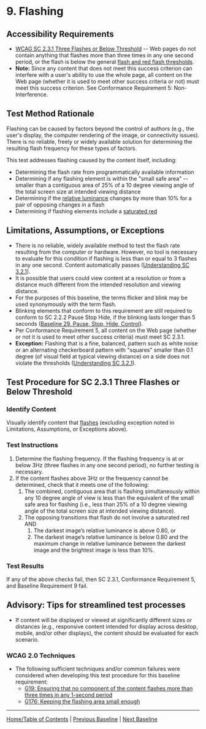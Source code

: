 # 9. Flashing
## Accessibility Requirements
* [WCAG SC 2.3.1 Three Flashes or Below Threshold](http://www.w3.org/TR/UNDERSTANDING-WCAG20/seizure-does-not-violate.html) -- Web pages do not contain anything that flashes more than three times in any one second period, or the flash is below the general [flash and red flash thresholds](https://www.w3.org/TR/UNDERSTANDING-WCAG20/seizure-does-not-violate.html#general-thresholddef).
* **Note:** Since any content that does not meet this success criterion can interfere with a user's ability to use the whole page, all content on the Web page (whether it is used to meet other success criteria or not) must meet this success criterion. See Conformance Requirement 5: Non-Interference.

## Test Method Rationale
Flashing can be caused by factors beyond the control of authors (e.g., the user's display, the computer rendering of the image, or connectivity issues). There is no reliable, freely or widely available solution for determining the resulting flash frequency for these types of factors.

This test addresses flashing caused by the content itself, including:
* Determining the flash rate from programmatically available information
* Determining if any flashing element is within the "small safe area" -- smaller than a contiguous area of 25% of a 10 degree viewing angle of the total screen size at intended viewing distance
* Determining if the [relative luminance](https://www.w3.org/TR/2008/REC-WCAG20-20081211/#relativeluminancedef) changes by more than 10% for a pair of opposing changes in a flash
* Determining if flashing elements include a [saturated red](http://www.w3.org/TR/2008/REC-WCAG20-20081211/#general-thresholddef)
   
## Limitations, Assumptions, or Exceptions
* There is no reliable, widely available method to test the flash rate resulting from the computer or hardware. However, no tool is necessary to evaluate for this condition if flashing is less than or equal to 3 flashes in any one second. Content automatically passes ([Understanding SC 3.2.1](http://www.w3.org/TR/UNDERSTANDING-WCAG20/seizure-does-not-violate.html)).
* It is possible that users could view content at a resolution or from a distance much different from the intended resolution and viewing distance.
* For the purposes of this baseline, the terms flicker and blink may be used synonymously with the term flash.
* Blinking elements that conform to this requirement are still required to conform to SC 2.2.2 Pause Stop Hide, if the blinking lasts longer than 5 seconds ([Baseline 29. Pause, Stop, Hide, Control](29Control.md)).
* Per Conformance Requirement 5, all content on the Web page (whether or not it is used to meet other success criteria) must meet SC 2.3.1.
* **Exception:** Flashing that is a fine, balanced, pattern such as white noise or an alternating checkerboard pattern with "squares" smaller than 0.1 degree (of visual field at typical viewing distance) on a side does not violate the thresholds ([Understanding SC 3.2.1](http://www.w3.org/TR/UNDERSTANDING-WCAG20/seizure-does-not-violate.html)).

## Test Procedure for SC 2.3.1 Three Flashes or Below Threshold
### Identify Content
Visually identify content that [flashes](https://www.w3.org/TR/UNDERSTANDING-WCAG20/seizure-does-not-violate.html#flash-def) (excluding exception noted in Limitations, Assumptions, or Exceptions above).

### Test Instructions
1. Determine the flashing frequency. If the flashing frequency is at or below 3Hz (three flashes in any one second period), no further testing is necessary.
1. If the content flashes above 3Hz or the frequency cannot be determined, check that it meets one of the following:
    1. The combined, contiguous area that is flashing simultaneously within any 10 degree angle of view is less than the equivalent of the small safe area for flashing (i.e., less than 25% of a 10 degree viewing angle of the total screen size at intended viewing distance).
    1. The opposing transitions that flash do not involve a saturated red AND 
        1. The darkest image’s relative luminance is above 0.80, or
        2. The darkest image’s relative luminance is below 0.80 and the maximum change in relative luminance between the darkest image and the brightest image is less than 10%.

### Test Results
If any of the above checks fail, then SC 2.3.1, Conformance Requirement 5, and Baseline Requirement 9 fail.

## Advisory: Tips for streamlined test processes
* If content will be displayed or viewed at significantly different sizes or distances (e.g., responsive content intended for display across desktop, mobile, and/or other displays), the content should be evaluated for each scenario.

### WCAG 2.0 Techniques
* The following sufficient techniques and/or common failures were considered when developing this test procedure for this baseline requirement:
    * [G19: Ensuring that no component of the content flashes more than three times in any 1-second period](https://www.w3.org/TR/WCAG20-TECHS/G19.html)
    * [G176: Keeping the flashing area small enough](https://www.w3.org/TR/WCAG20-TECHS/G176.html)

----------------------------------------
[Home/Table of Contents](index.md) | [Previous Baseline](08Contrast.md) | [Next Baseline](10Forms.md)
